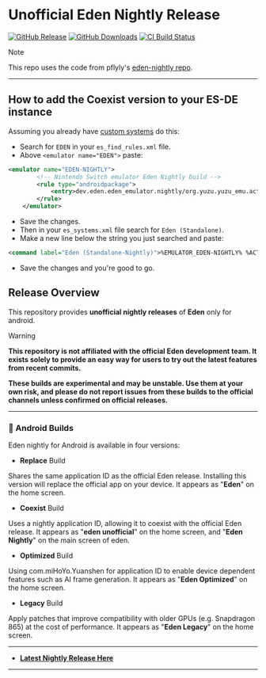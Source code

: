 <h1 align="left">
  <br>
  <b>Unofficial Eden Nightly Release</b>
  <br>
</h1>

[![GitHub Release](https://img.shields.io/github/v/release/Zulux91/eden-nightly-android?label=Current%20Release)](https://github.com/Zulux91/eden-nightly-android/releases/latest)
[![GitHub Downloads](https://img.shields.io/github/downloads/Zulux91/eden-nightly-android/total?logo=github&label=GitHub%20Downloads)](https://github.com/Zulux91/eden-nightly-android/releases/latest)
[![CI Build Status](https://github.com//Zulux91/eden-nightly-android/actions/workflows/build.yml/badge.svg)](https://github.com/Zulux91/eden-nightly-android/releases/latest)

> [!NOTE]  
> This repo uses the code from pflyly's [eden-nightly repo](https://github.com/pflyly/eden-nightly).
---------------------------------------------------------------
## How to add the Coexist version to your ES-DE instance
Assuming you already have [custom systems](https://github.com/GlazedBelmont/es-de-android-custom-systems) do this:
- Search for `EDEN` in your `es_find_rules.xml` file.
- Above `<emulator name="EDEN">` paste: 
```xml
<emulator name="EDEN-NIGHTLY">
		<!-- Nintendo Switch emulator Eden Nightly build -->
		<rule type="androidpackage">			
			<entry>dev.eden.eden_emulator.nightly/org.yuzu.yuzu_emu.activities.EmulationActivity</entry>
		</rule>
	</emulator>
```
- Save the changes.
- Then in your `es_systems.xml` file search for `Eden (Standalone)`.
- Make a new line below the string you just searched and paste:
```xml
<command label="Eden (Standalone-Nightly)">%EMULATOR_EDEN-NIGHTLY% %ACTION%=android.nfc.action.TECH_DISCOVERED %DATA%=%ROMPROVIDER%</command>
```
- Save the changes and you're good to go.

## Release Overview

This repository provides **unofficial nightly releases** of **Eden** only for android.

>[!WARNING]
>**This repository is not affiliated with the official Eden development team. It exists solely to provide an easy way for users to try out the latest features from recent commits.**
>
>**These builds are experimental and may be unstable. Use them at your own risk, and please do not report issues from these builds to the official channels unless confirmed on official releases.**

---------------------------------------------------------------

### 🤖 Android Builds

Eden nightly for Android is available in four versions:

- **Replace** Build
  
Shares the same application ID as the official Eden release. Installing this version will replace the official app on your device. It appears as "**Eden**" on the home screen.

- **Coexist** Build
  
Uses a nightly application ID, allowing it to coexist with the official Eden release. It appears as "**eden unofficial**" on the home screen, and "**Eden Nightly**" on the main screen of eden.

- **Optimized** Build
  
Using com.miHoYo.Yuanshen for application ID to enable device dependent features such as AI frame generation. It appears as "**Eden Optimized**" on the home screen.

- **Legacy** Build
  
Apply patches that improve compatibility with older GPUs (e.g. Snapdragon 865) at the cost of performance. It appears as "**Eden Legacy**" on the home screen.

---------------------------------------------------------------


* [**Latest Nightly Release Here**](https://github.com/Zulux91/eden-nightly-android/releases/latest)


---------------------------------------------------------------
